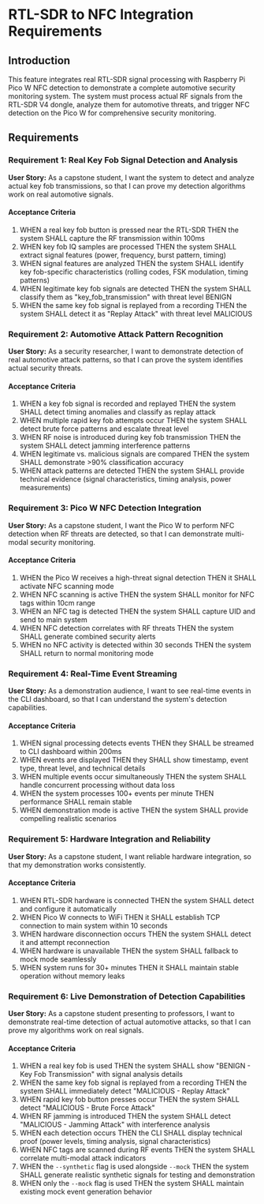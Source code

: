 # RTL-SDR to NFC Integration Requirements

## Introduction

This feature integrates real RTL-SDR signal processing with Raspberry Pi Pico W NFC detection to demonstrate a complete automotive security monitoring system. The system must process actual RF signals from the RTL-SDR V4 dongle, analyze them for automotive threats, and trigger NFC detection on the Pico W for comprehensive security monitoring.

## Requirements

### Requirement 1: Real Key Fob Signal Detection and Analysis

**User Story:** As a capstone student, I want the system to detect and analyze actual key fob transmissions, so that I can prove my detection algorithms work on real automotive signals.

#### Acceptance Criteria

1. WHEN a real key fob button is pressed near the RTL-SDR THEN the system SHALL capture the RF transmission within 100ms
2. WHEN key fob IQ samples are processed THEN the system SHALL extract signal features (power, frequency, burst pattern, timing)
3. WHEN signal features are analyzed THEN the system SHALL identify key fob-specific characteristics (rolling codes, FSK modulation, timing patterns)
4. WHEN legitimate key fob signals are detected THEN the system SHALL classify them as "key_fob_transmission" with threat level BENIGN
5. WHEN the same key fob signal is replayed from a recording THEN the system SHALL detect it as "Replay Attack" with threat level MALICIOUS

### Requirement 2: Automotive Attack Pattern Recognition

**User Story:** As a security researcher, I want to demonstrate detection of real automotive attack patterns, so that I can prove the system identifies actual security threats.

#### Acceptance Criteria

1. WHEN a key fob signal is recorded and replayed THEN the system SHALL detect timing anomalies and classify as replay attack
2. WHEN multiple rapid key fob attempts occur THEN the system SHALL detect brute force patterns and escalate threat level
3. WHEN RF noise is introduced during key fob transmission THEN the system SHALL detect jamming interference patterns
4. WHEN legitimate vs. malicious signals are compared THEN the system SHALL demonstrate >90% classification accuracy
5. WHEN attack patterns are detected THEN the system SHALL provide technical evidence (signal characteristics, timing analysis, power measurements)

### Requirement 3: Pico W NFC Detection Integration

**User Story:** As a capstone student, I want the Pico W to perform NFC detection when RF threats are detected, so that I can demonstrate multi-modal security monitoring.

#### Acceptance Criteria

1. WHEN the Pico W receives a high-threat signal detection THEN it SHALL activate NFC scanning mode
2. WHEN NFC scanning is active THEN the system SHALL monitor for NFC tags within 10cm range
3. WHEN an NFC tag is detected THEN the system SHALL capture UID and send to main system
4. WHEN NFC detection correlates with RF threats THEN the system SHALL generate combined security alerts
5. WHEN no NFC activity is detected within 30 seconds THEN the system SHALL return to normal monitoring mode

### Requirement 4: Real-Time Event Streaming

**User Story:** As a demonstration audience, I want to see real-time events in the CLI dashboard, so that I can understand the system's detection capabilities.

#### Acceptance Criteria

1. WHEN signal processing detects events THEN they SHALL be streamed to CLI dashboard within 200ms
2. WHEN events are displayed THEN they SHALL show timestamp, event type, threat level, and technical details
3. WHEN multiple events occur simultaneously THEN the system SHALL handle concurrent processing without data loss
4. WHEN the system processes 100+ events per minute THEN performance SHALL remain stable
5. WHEN demonstration mode is active THEN the system SHALL provide compelling realistic scenarios

### Requirement 5: Hardware Integration and Reliability

**User Story:** As a capstone student, I want reliable hardware integration, so that my demonstration works consistently.

#### Acceptance Criteria

1. WHEN RTL-SDR hardware is connected THEN the system SHALL detect and configure it automatically
2. WHEN Pico W connects to WiFi THEN it SHALL establish TCP connection to main system within 10 seconds
3. WHEN hardware disconnection occurs THEN the system SHALL detect it and attempt reconnection
4. WHEN hardware is unavailable THEN the system SHALL fallback to mock mode seamlessly
5. WHEN system runs for 30+ minutes THEN it SHALL maintain stable operation without memory leaks

### Requirement 6: Live Demonstration of Detection Capabilities

**User Story:** As a capstone student presenting to professors, I want to demonstrate real-time detection of actual automotive attacks, so that I can prove my algorithms work on real signals.

#### Acceptance Criteria

1. WHEN a real key fob is used THEN the system SHALL show "BENIGN - Key Fob Transmission" with signal analysis details
2. WHEN the same key fob signal is replayed from a recording THEN the system SHALL immediately detect "MALICIOUS - Replay Attack"
3. WHEN rapid key fob button presses occur THEN the system SHALL detect "MALICIOUS - Brute Force Attack"
4. WHEN RF jamming is introduced THEN the system SHALL detect "MALICIOUS - Jamming Attack" with interference analysis
5. WHEN each detection occurs THEN the CLI SHALL display technical proof (power levels, timing analysis, signal characteristics)
6. WHEN NFC tags are scanned during RF events THEN the system SHALL correlate multi-modal attack indicators
7. WHEN the `--synthetic` flag is used alongside `--mock` THEN the system SHALL generate realistic synthetic signals for testing and demonstration
8. WHEN only the `--mock` flag is used THEN the system SHALL maintain existing mock event generation behavior